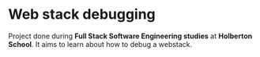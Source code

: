 # Web stack debugging
Project done during **Full Stack Software Engineering studies** at **Holberton School**. It aims to learn about how to debug a webstack.
